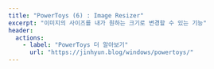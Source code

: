 ```yaml
---
title: "PowerToys (6) : Image Resizer"
excerpt: "이미지의 사이즈를 내가 원하는 크기로 변경할 수 있는 기능"
header:
  actions:
    - label: "PowerToys 더 알아보기"
      url: "https://jinhyun.blog/windows/powertoys/"
---
```

